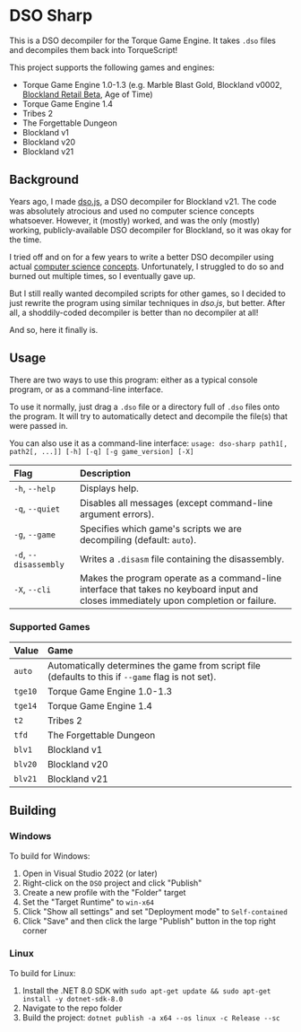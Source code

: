 # DSO Sharp

This is a DSO decompiler for the Torque Game Engine. It takes `.dso` files and decompiles them back into TorqueScript!

This project supports the following games and engines:

* Torque Game Engine 1.0-1.3 (e.g. Marble Blast Gold, Blockland v0002, [Blockland Retail Beta](https://bl.kenko.dev/Versions/Retail%20Beta), Age of Time)
* Torque Game Engine 1.4
* Tribes 2
* The Forgettable Dungeon
* Blockland v1
* Blockland v20
* Blockland v21


## Background

Years ago, I made [dso.js](https://github.com/Elletra/dso.js), a DSO decompiler for Blockland v21. The code was absolutely atrocious and used no computer science concepts whatsoever. However, it (mostly) worked, and was the only (mostly) working, publicly-available DSO decompiler for Blockland, so it was okay for the time.

I tried off and on for a few years to write a better DSO decompiler using actual [computer science](https://www.cs.tufts.edu/comp/150FP/archive/keith-cooper/dom14.pdf) [concepts](https://www.usenix.org/system/files/conference/usenixsecurity13/sec13-paper_schwartz.pdf). Unfortunately, I struggled to do so and burned out multiple times, so I eventually gave up.

But I still really wanted decompiled scripts for other games, so I decided to just rewrite the program using similar techniques in _dso.js_, but better. After all, a shoddily-coded decompiler is better than no decompiler at all!

And so, here it finally is.


## Usage

There are two ways to use this program: either as a typical console program, or as a command-line interface.

To use it normally, just drag a `.dso` file or a directory full of `.dso` files onto the program. It will try to automatically detect and decompile the file(s) that were passed in.

You can also use it as a command-line interface: `usage: dso-sharp path1[, path2[, ...]] [-h] [-q] [-g game_version] [-X]`


| Flag                   |   Description  |
|:-----------------------|:---------------|
| `-h`, `--help`         | Displays help. |
| `-q`, `--quiet`        | Disables all messages (except command-line argument errors). |
| `-g`, `--game`         | Specifies which game's scripts we are decompiling (default: `auto`). |
| `-d`, `--disassembly`  | Writes a `.disasm` file containing the disassembly. |
| `-X`, `--cli`          | Makes the program operate as a command-line interface that takes no keyboard input and closes immediately upon completion or failure. |


### Supported Games

| Value    | Game |
|:---------|:-----|
| `auto`   | Automatically determines the game from script file (defaults to this if `--game` flag is not set). |
| `tge10`  | Torque Game Engine 1.0-1.3 |
| `tge14`  | Torque Game Engine 1.4 |
| `t2`     | Tribes 2 |
| `tfd`    | The Forgettable Dungeon |
| `blv1`   | Blockland v1 |
| `blv20`  | Blockland v20 |
| `blv21`  | Blockland v21 |


## Building

### Windows

To build for Windows:

1. Open in Visual Studio 2022 (or later)
2. Right-click on the `DSO` project and click "Publish"
3. Create a new profile with the "Folder" target
4. Set the "Target Runtime" to `win-x64`
5. Click "Show all settings" and set "Deployment mode" to `Self-contained`
6. Click "Save" and then click the large "Publish" button in the top right corner

### Linux

To build for Linux:

1. Install the .NET 8.0 SDK with `sudo apt-get update && sudo apt-get install -y dotnet-sdk-8.0`
2. Navigate to the repo folder
3. Build the project: `dotnet publish -a x64 --os linux -c Release --sc`

